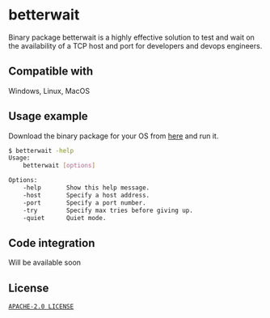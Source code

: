 # betterwait
Binary package betterwait is a highly effective solution to test and wait on the availability of a TCP host and port for developers and devops engineers.

## Compatible with
Windows, Linux, MacOS

## Usage example

Download the binary package for your OS from [here]("#") and run it.

```bash
$ betterwait -help
Usage:
	betterwait [options]

Options:
	-help		Show this help message.
    -host	    Specify a host address.
	-port		Specify a port number.
	-try		Specify max tries before giving up.
	-quiet		Quiet mode.
```

## Code integration

Will be available soon

## License
[`APACHE-2.0 LICENSE`](LICENSE)
